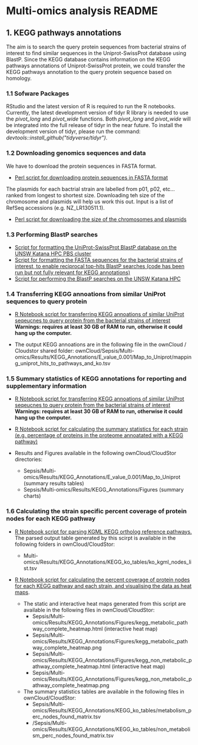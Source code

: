 # Multi-omics analysis README

## 1. KEGG pathways annotations

The aim is to search the query protein sequences from bacterial strains of interest to find similar sequences in the Uniprot-SwissProt database using BlastP. Since the KEGG database contains information on the KEGG pathways annotations of Uniprot-SwissProt protein, we could transfer the KEGG pathways annotation to the query protein sequence based on homology. 

### 1.1 Sofware Packages

RStudio and the latest version of R is required to run the R notebooks. Currently, the latest development version of tidyr R library is needed to use the *pivot_long* and *pivot_wide* functions. Both *pivot_long* and *pivot_wide* will be integrated into the full release of tidyr in the near future. To install the development version of tidyr, please run the command: *devtools::install_github("tidyverse/tidyr")*. 

### 1.2 Downloading genomics sequences and data

We have to download the protein sequences in FASTA format.

* [Perl script for downloading protein sequences in FASTA format](Multi-omics/Source/Download_Sequences/fetch_fasta.pl)

The plasmids for each bactrial strain are labelled from p01, p02, etc... ranked from longest to shortest size. Downloading teh size of the chromosome and plasmids will help us work this out. Input is a list of RefSeq accessions (e.g. NZ_LR130511.1).  

* [Perl script for downloading the size of the chromosomes and plasmids](Multi-omics/Source/Download_Sequences/get_genome_size.pl)

### 1.3 Performing BlastP searches

* [Script for formatting the UniProt-SwissProt BlastP database on the UNSW Katana HPC PBS cluster](Multi-omics/Source/KEGG_mapping_SBI/make_blastdb_uniprot_sprot.sh)
* [Script for formatting the FASTA sequences for the bacterial strains of interest, to enable reciprocal top-hits BlastP searches (code has been run but not fully relevant for KEGG annotations)](Multi-omics/Source/KEGG_mapping_SBI/make_blastdb_sepsis_strains_proteome.sh)
* [Script for performing the BlastP searches on the UNSW Katana HPC](https://github.com/mabelbpa/Bioplatforms-Australia-Sepsis-Data-Integration/blob/master/Multi-omics/Source/KEGG_mapping_SBI/Map_To_Uniprot/run_blast_sepsis_strain_to_uniprot.sh)

### 1.4 Transferring KEGG annoations from similar UniProt sequences to query protein

* [R Notebook script for transferring KEGG annoations of similar UniProt seqeucnes to query protein from the bacterial strains of interest](Multi-omics/Source/KEGG_mapping_SBI/Map_To_Uniprot/parse_blast_sepsis_strain_to_uniprot.Rmd) **Warnings: requires at least 30 GB of RAM to run, otherwise it could hang up the computer.** 

* The output KEGG annoations are in the following file in the ownCloud / Cloudstor shared folder: ownCloud/Sepsis/Multi-omics/Results/KEGG_Annotations/E_value_0.001/Map_to_Uniprot/mapping_uniprot_hits_to_pathways_and_ko.tsv


### 1.5 Summary statistics of KEGG annotations for reporting and supplementary information

* [R Notebook script for transferring KEGG annoations of similar UniProt seqeucnes to query protein from the bacterial strains of interest](Multi-omics/Source/KEGG_mapping_SBI/Map_To_Uniprot/parse_blast_sepsis_strain_to_uniprot.Rmd) **Warnings: requires at least 30 GB of RAM to run, otherwise it could hang up the computer.** 

* [R Notebook script for calculating the summary statistics for each strain (e.g. percentage of proteins in the proteome annoatated with a KEGG pathway)](Multi-omics/Source/KEGG_mapping_SBI/Map_To_Uniprot/plot_summary_stats.Rmd)

* Results and Figures available in the following ownCloud/CloudStor directories:
   - Sepsis/Multi-omics/Results/KEGG_Annotations/E_value_0.001/Map_to_Uniprot (summary results tables)
   - Sepsis/Multi-omics/Results/KEGG_Annotations/Figures (summary charts)


### 1.6 Calculating the strain specific percent coverage of protein nodes for each KEGG pathway

* [R Notebook script for parsing KGML KEGG ortholog reference pathways.](Multi-omics/Source/KEGG_mapping_SBI/Map_To_Uniprot/parse_kegg_ko_pathways_kgml.Rmd) The parsed output table generated by this scirpt is available in the following folders in ownCloud/CloudStor: 
   -  Multi-omics/Results/KEGG_Annotations/KEGG_ko_tables/ko_kgml_nodes_list.tsv

* [R Notebook script for calculating the percent coverage of protein nodes for each KEGG pathway and each strain, and visualising the data as heat maps](Multi-omics/Source/KEGG_mapping_SBI/Map_To_Uniprot/plot_perc_kegg_pathway_mapped.Rmd). 
   - The static and interactive heat maps generated from this script are available in the following files in ownCloud/CloudStor: 
      - Sepsis/Multi-omics/Results/KEGG_Annotations/Figures/kegg_metabolic_pathway_complete_heatmap.html (interactive heat map)
      - Sepsis/Multi-omics/Results/KEGG_Annotations/Figures/kegg_metabolic_pathway_complete_heatmap.png
      - Sepsis/Multi-omics/Results/KEGG_Annotations/Figures/kegg_non_metabolic_pathway_complete_heatmap.html (interactive heat map)
      - Sepsis/Multi-omics/Results/KEGG_Annotations/Figures/kegg_non_metabolic_pathway_complete_heatmap.png
   - The summary statistics tables are available in the following files in ownCloud/CloudStor: 
      - Sepsis/Multi-omics/Results/KEGG_Annotations/KEGG_ko_tables/metabolism_perc_nodes_found_matrix.tsv
      - /Sepsis/Multi-omics/Results/KEGG_Annotations/KEGG_ko_tables/non_metabolism_perc_nodes_found_matrix.tsv





